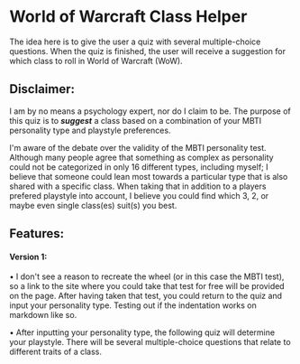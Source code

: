 # World of Warcraft Class Helper
The idea here is to give the user a quiz with several multiple-choice questions. When the quiz is finished, the user will receive a suggestion for which class to roll in World of Warcraft (WoW). 

## Disclaimer:
I am by no means a psychology expert, nor do I claim to be. The purpose of this quiz is to **_suggest_** a class based on a combination of your MBTI personality type and playstyle preferences. 

I'm aware of the debate over the validity of the MBTI personality test. Although many people agree that something as complex as personality could not be categorized in only 16 different types, including myself; I believe that someone could lean most towards a particular type that is also shared with a specific class. When taking that in addition to a players prefered playstyle into account, I believe you could find which 3, 2, or maybe even single class(es) suit(s) you best.

## Features: 
#### Version 1:
• I don't see a reason to recreate the wheel (or in this case the MBTI test), so a link to the site where you could take that test for free will be provided on the page. After having taken that test, you could return to the quiz and input your personality type.
    Testing out if the indentation works on markdown like so.

• After inputting your personality type, the following quiz will determine your playstyle. There will be several multiple-choice questions that relate to different traits of a class.
